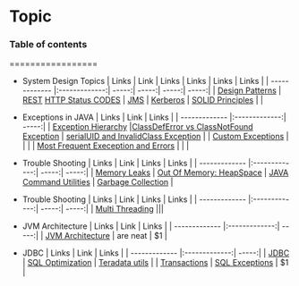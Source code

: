 # Topic
### Table of contents
=================
<!--ts-->
* System Design
  Topics
  | Links         | Link          | Links | Links | Links | Links |
  | ------------- |:-------------:| -----:| -----:| -----:| -----:|
  | [Design Patterns](https://github.com/anuplive/algorithms-in-java/blob/master/src/README/Design.md) | [REST](https://stackoverflow.com/questions/31089221/what-is-the-difference-between-put-post-and-patch)  [HTTP Status CODES](https://developer.mozilla.org/en-US/docs/Web/HTTP/Status)  | [JMS](https://www.softwaretestinghelp.com/jms-interview-questions/)   | [Kerberos](https://phoenixnap.com/blog/kerberos-authentication) | [SOLID Principles](https://www.digitalocean.com/community/conceptual_articles/s-o-l-i-d-the-first-five-principles-of-object-oriented-design) | |  
  
* Exceptions in JAVA 
  | Links         | Link          | Links |
  | ------------- |:-------------:| -----:|
  | [Exception Hierarchy](https://rollbar.com/blog/java-exceptions-hierarchy-explained/) |[ClassDefError vs ClassNotFound Exception](https://www.javamadesoeasy.com/2015/12/what-is-difference-between.html)  | [serialUID and InvalidClass Exception](https://www.baeldung.com/java-serial-version-uid) |
  | [Custom Exceptions](https://www.javaguides.net/2018/06/guide-to-create-custom-exceptions.html)  |       |    |
  | [Most Frequent Exeception and Errors](https://www.javamadesoeasy.com/2016/07/most-common-and-frequently-occurring.html) |       |     |
  

* Trouble Shooting
  | Links         | Link          | Links | Links |
  | ------------- |:-------------:| -----:| -----:|
  | [Memory Leaks](https://www.javamadesoeasy.com/2016/11/how-to-use-jhat-to-analyze-heat-dump.html) | [Out Of Memory: HeapSpace](https://www.javamadesoeasy.com/2017/02/exception-in-thread-javalangoutofmemory.html#2) |  [JAVA Command Utilities](https://www.educative.io/courses/java-interview-handbook/RM1KpADwZwY) | [Garbage Collection](https://www.javamadesoeasy.com/2015/09/how-garbage-collection-works-internally.html) | 

* Trouble Shooting
  | Links         | Link          | Links | Links |
  | ------------- |:-------------:| -----:| -----:|
  | [Multi Threading](https://github.com/anuplive/algorithms-in-java/blob/master/src/README/Multithreading.md) |||



* JVM Architecture
  | Links         | Link          | Links |
  | ------------- |:-------------:| -----:|
  | [JVM Architecture](https://dzone.com/articles/jvm-architecture-explained) | are neat      |    $1 |



* JDBC
  | Links         | Link          | Links |
  | ------------- |:-------------:| -----:|
  | [JDBC](https://github.com/RameshMF/JDBC-Tutorial) |  [SQL Optimization](https://www.mantralabsglobal.com/blog/sql-query-optimization-tips/)      |    [Teradata utils](https://docs.teradata.com/r/Teradata-Parallel-Transporter-User-Guide/August-2020/Introduction-to-Teradata-PT/High-Level-Description/Teradata-PT-and-the-Teradata-Utilities) |
  | [Transactions](https://www.javaguides.net/2018/10/jdbc-transactions-with-example.html) | [SQL Exceptions](https://www.javaguides.net/2018/10/jdbc-handling-sqlexceptions.html)      |    $1 |

<!--te-->


